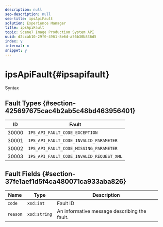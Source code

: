```yaml
---
description: null
seo-description: null
seo-title: ipsApiFault
solution: Experience Manager
title: ipsApiFault
topic: Scene7 Image Production System API
uuid: d2ccab10-29f0-4961-8e6d-a56b30b836d5
index: y
internal: n
snippet: y
---
```


# ipsApiFault{#ipsapifault}

 Syntax 

## Fault Types {#section-425697675cac4b2ab5c48bd463956401}

|  ID  | Fault  |
|---|---|
|  30000  | `IPS_API_FAULT_CODE_EXCEPTION`  |
|  30001  | `IPS_API_FAULT_CODE_INVALID_PARAMETER`  |
|  30002  | `IPS_API_FAULT_CODE_MISSING_PARAMETER`  |
|  30003  | `IPS_API_FAULT_CODE_INVALID_REQUEST_XML`  |

## Fault Fields {#section-37fe1aef1d5f4ca480071ca933aba826}

|  Name  | Type  | Description  |
|---|---|---|
|  `code`  | `xsd:int`  | Fault ID  |
|  `reason`  | `xsd:string`  | An informative message describing the fault.  |

